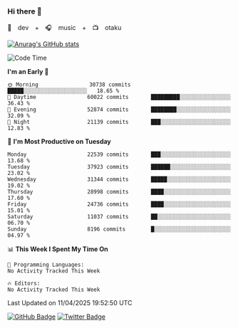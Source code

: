 ### Hi there 👋

🚀　dev　+　🎧　music　+　📺　otaku


[![Anurag's GitHub stats](https://github-readme-stats.vercel.app/api?username=koheitasaka&count_private=true&show_icons=true&theme=monokai)](https://github.com/koheitasaka/github-readme-stats)

<!--START_SECTION:waka-->
![Code Time](http://img.shields.io/badge/Code%20Time-1%2C161%20hrs%2023%20mins-blue)

**I'm an Early 🐤** 

```text
🌞 Morning                30738 commits       █████░░░░░░░░░░░░░░░░░░░░   18.65 % 
🌆 Daytime                60022 commits       █████████░░░░░░░░░░░░░░░░   36.43 % 
🌃 Evening                52874 commits       ████████░░░░░░░░░░░░░░░░░   32.09 % 
🌙 Night                  21139 commits       ███░░░░░░░░░░░░░░░░░░░░░░   12.83 % 
```
📅 **I'm Most Productive on Tuesday** 

```text
Monday                   22539 commits       ███░░░░░░░░░░░░░░░░░░░░░░   13.68 % 
Tuesday                  37923 commits       ██████░░░░░░░░░░░░░░░░░░░   23.02 % 
Wednesday                31344 commits       █████░░░░░░░░░░░░░░░░░░░░   19.02 % 
Thursday                 28998 commits       ████░░░░░░░░░░░░░░░░░░░░░   17.60 % 
Friday                   24736 commits       ████░░░░░░░░░░░░░░░░░░░░░   15.01 % 
Saturday                 11037 commits       ██░░░░░░░░░░░░░░░░░░░░░░░   06.70 % 
Sunday                   8196 commits        █░░░░░░░░░░░░░░░░░░░░░░░░   04.97 % 
```


📊 **This Week I Spent My Time On** 

```text
💬 Programming Languages: 
No Activity Tracked This Week

🔥 Editors: 
No Activity Tracked This Week
```


 Last Updated on 11/04/2025 19:52:50 UTC
<!--END_SECTION:waka-->

[![GitHub Badge](https://img.shields.io/badge/GitHub-100000?style=for-the-badge&logo=github&logoColor=white)](https://github.com/koheitasaka)
[![Twitter Badge](https://img.shields.io/badge/Twitter-1DA1F2?style=for-the-badge&logo=twitter&logoColor=white)](https://twitter.com/sleep_asleep_)
